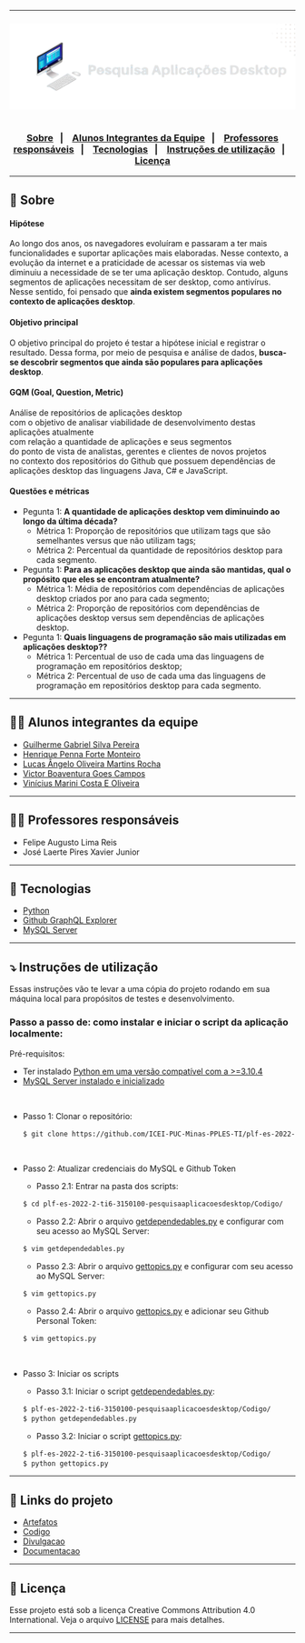 <hr>

<h3 align="center">
    <img width="800px" src="./Artefatos/Imagens/comLogoDecoradaPT.png">
    <br><br>
    <p align="center">
      <a href="#-sobre">Sobre</a>&nbsp;&nbsp;&nbsp;|&nbsp;&nbsp;&nbsp;
      <a href="#-alunos-integrantes-da-equipe">Alunos Integrantes da Equipe</a>&nbsp;&nbsp;&nbsp;|&nbsp;&nbsp;&nbsp;
      <a href="#-professores-responsáveis">Professores responsáveis</a>&nbsp;&nbsp;&nbsp;|&nbsp;&nbsp;&nbsp;
      <a href="#-tecnologias">Tecnologias</a>&nbsp;&nbsp;&nbsp;|&nbsp;&nbsp;&nbsp;
      <a href="#-instruções-de-utilização">Instruções de utilização</a>&nbsp;&nbsp;&nbsp;|&nbsp;&nbsp;&nbsp;
      <a href="#-licença">Licença</a>
  </p>
</h3>

<hr>

## 🔖 Sobre

#### Hipótese     
Ao longo dos anos, os navegadores evoluíram e passaram a ter mais funcionalidades e suportar aplicações mais elaboradas. Nesse contexto, a evolução da internet e a praticidade de acessar os sistemas via web diminuiu a necessidade de se ter uma aplicação desktop. Contudo, alguns segmentos de aplicações necessitam de ser desktop, como antivírus.     
Nesse sentido, foi pensado que <strong>ainda existem segmentos populares no contexto de aplicações desktop</strong>.

#### Objetivo principal     
O objetivo principal do projeto é testar a hipótese inicial e registrar o resultado. Dessa forma, por meio de pesquisa e análise de dados, <strong>busca-se descobrir segmentos que ainda são populares para aplicações desktop</strong>. 

#### GQM (Goal, Question, Metric)      
Análise de repositórios de aplicações desktop       
com o objetivo de analisar viabilidade de desenvolvimento destas aplicações atualmente      
com relação a quantidade de aplicações e seus segmentos     
do ponto de vista de analistas, gerentes e clientes de novos projetos     
no contexto dos repositórios do Github que possuem dependências de aplicações desktop das linguagens Java, C# e JavaScript.     

#### Questões e métricas      
- Pegunta 1: <strong>A quantidade de aplicações desktop vem diminuindo ao longo da última década?</strong>       
  - Métrica 1: Proporção de repositórios que utilizam tags que são semelhantes versus que não utilizam tags;        
  - Métrica 2: Percentual da quantidade de repositórios desktop para cada segmento.       
- Pegunta 1: <strong>Para as aplicações desktop que ainda são mantidas, qual o propósito que eles se encontram atualmente?</strong>       
  - Métrica 1: Média de repositórios com dependências de aplicações desktop criados por ano para cada segmento;        
  - Métrica 2: Proporção de repositórios com dependências de aplicações desktop versus sem dependências de aplicações desktop.       
- Pegunta 1: <strong>Quais linguagens de programação são mais utilizadas em aplicações desktop??</strong>       
  - Métrica 1: Percentual de uso de cada uma das linguagens de programação em repositórios desktop;        
  - Métrica 2: Percentual de uso de cada uma das linguagens de programação em repositórios desktop para cada segmento.       

---

## 👨‍💻 Alunos integrantes da equipe

* [Guilherme Gabriel Silva Pereira](https://github.com/guizombas)
* [Henrique Penna Forte Monteiro](https://github.com/Henrikkee)
* [Lucas Ângelo Oliveira Martins Rocha](https://lucasangelo.com)
* [Victor Boaventura Goes Campos](https://github.com/777-victor)
* [Vinícius Marini Costa E Oliveira](https://github.com/marinisz)

---

## 👩‍🏫 Professores responsáveis

* Felipe Augusto Lima Reis
* José Laerte Pires Xavier Junior

---

## 🚀 Tecnologias

- [Python](https://www.python.org/)
- [Github GraphQL Explorer](https://docs.github.com/en/graphql/overview/explorer/)
- [MySQL Server](https://dev.mysql.com/downloads/installer/)

---

## ⤵ Instruções de utilização

Essas instruções vão te levar a uma cópia do projeto rodando em sua máquina local para propósitos de testes e desenvolvimento.

### Passo a passo de: como instalar e iniciar o script da aplicação localmente:

Pré-requisitos:
- Ter instalado [Python em uma versão compatível com a >=3.10.4](https://www.python.org/downloads/release/python-3104/)
- [MySQL Server instalado e inicializado](https://dev.mysql.com/downloads/installer/)

<br>

- Passo 1: Clonar o repositório:
  ```bash
  $ git clone https://github.com/ICEI-PUC-Minas-PPLES-TI/plf-es-2022-2-ti6-3150100-pesquisaaplicacoesdesktop.git
  ```

<br>

- Passo 2: Atualizar credenciais do MySQL e Github Token

  - Passo 2.1: Entrar na pasta dos scripts:
  ```bash
  $ cd plf-es-2022-2-ti6-3150100-pesquisaaplicacoesdesktop/Codigo/
  ```

  - Passo 2.2: Abrir o arquivo [getdependedables.py](plf-es-2022-2-ti6-3150100-pesquisaaplicacoesdesktop/Codigo/getdependedables.py) e configurar com seu acesso ao MySQL Server:
  ```bash
  $ vim getdependedables.py
  ```

  - Passo 2.3: Abrir o arquivo [gettopics.py](plf-es-2022-2-ti6-3150100-pesquisaaplicacoesdesktop/Codigo/gettopics.py) e configurar com seu acesso ao MySQL Server:
  ```bash
  $ vim gettopics.py
  ```

  - Passo 2.4: Abrir o arquivo [gettopics.py](plf-es-2022-2-ti6-3150100-pesquisaaplicacoesdesktop/Codigo/gettopics.py) e adicionar seu Github Personal Token:
  ```bash
  $ vim gettopics.py
  ```

<br>

- Passo 3: Iniciar os scripts

  - Passo 3.1: Iniciar o script [getdependedables.py](plf-es-2022-2-ti6-3150100-pesquisaaplicacoesdesktop/Codigo/getdependedables.py):
  ```bash
  $ plf-es-2022-2-ti6-3150100-pesquisaaplicacoesdesktop/Codigo/
  $ python getdependedables.py
  ```

  - Passo 3.2: Iniciar o script [gettopics.py](plf-es-2022-2-ti6-3150100-pesquisaaplicacoesdesktop/Codigo/gettopics.py):
  ```bash
  $ plf-es-2022-2-ti6-3150100-pesquisaaplicacoesdesktop/Codigo/
  $ python gettopics.py
  ```

---

## 🔗 Links do projeto

- [Artefatos](Artefatos)
- [Codigo](Codigo)
- [Divulgacao](Divulgacao)
- [Documentacao](Documentacao)

---

## 📝 Licença

Esse projeto está sob a licença Creative Commons Attribution 4.0 International. Veja o arquivo [LICENSE](LICENSE) para mais detalhes.

---
